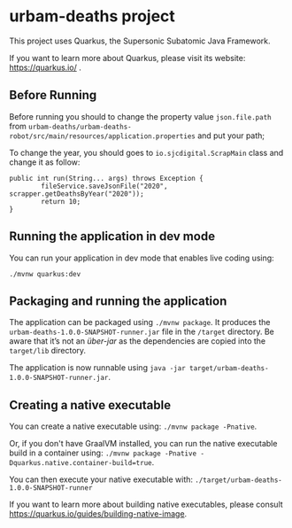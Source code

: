 # urbam-deaths project

This project uses Quarkus, the Supersonic Subatomic Java Framework.

If you want to learn more about Quarkus, please visit its website: https://quarkus.io/ .

## Before Running

Before running you should to change the property value `json.file.path` from `urbam-deaths/urbam-deaths-robot/src/main/resources/application.properties` and put your path;

To change the year, you should goes to `io.sjcdigital.ScrapMain` class and change it as follow:

```
public int run(String... args) throws Exception {
		fileService.saveJsonFile("2020", scrapper.getDeathsByYear("2020"));
		return 10;
}
```

## Running the application in dev mode

You can run your application in dev mode that enables live coding using:

```
./mvnw quarkus:dev
```

## Packaging and running the application

The application can be packaged using `./mvnw package`.
It produces the `urbam-deaths-1.0.0-SNAPSHOT-runner.jar` file in the `/target` directory.
Be aware that it’s not an _über-jar_ as the dependencies are copied into the `target/lib` directory.

The application is now runnable using `java -jar target/urbam-deaths-1.0.0-SNAPSHOT-runner.jar`.

## Creating a native executable

You can create a native executable using: `./mvnw package -Pnative`.

Or, if you don't have GraalVM installed, you can run the native executable build in a container using: `./mvnw package -Pnative -Dquarkus.native.container-build=true`.

You can then execute your native executable with: `./target/urbam-deaths-1.0.0-SNAPSHOT-runner`

If you want to learn more about building native executables, please consult https://quarkus.io/guides/building-native-image.
